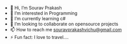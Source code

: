 - 👋 Hi, I’m Sourav Prakash
- 👀 I’m interested in Programming
- 🌱 I’m currently learning c#
- 💞️ I’m looking to collaborate on opensource projects
- 📫 How to reach me souravprakashvichu@gmail.com
- ⚡ Fun fact: I love to travel....

<!---
sourav2291/sourav2291 is a ✨ special ✨ repository because its `README.md` (this file) appears on your GitHub profile.
You can click the Preview link to take a look at your changes.
--->
